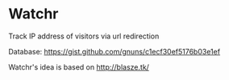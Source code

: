 # Watchr
Track IP address of visitors via url redirection

Database: https://gist.github.com/gnuns/c1ecf30ef5176b03e1ef

Watchr's idea is based on http://blasze.tk/
